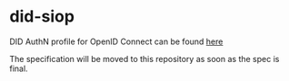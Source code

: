 # did-siop

DID AuthN profile for OpenID Connect can be found <a href="https://github.com/decentralized-identity/papers/blob/master/did-authn/siop/did-authn-siop-profile.md">here</a>

The specification will be moved to this repository as soon as the spec is final.